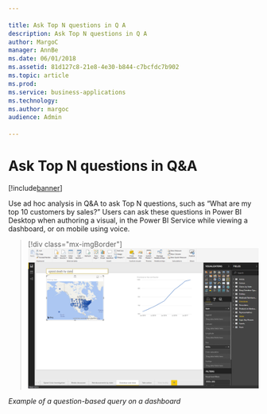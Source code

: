 ```yaml
---

title: Ask Top N questions in Q A
description: Ask Top N questions in Q A
author: MargoC
manager: AnnBe
ms.date: 06/01/2018
ms.assetid: 81d127c8-21e8-4e30-b844-c7bcfdc7b902
ms.topic: article
ms.prod: 
ms.service: business-applications
ms.technology: 
ms.author: margoc
audience: Admin

---
```

#  Ask Top N questions in Q&A




[!include[banner](../../../includes/banner.md)]

Use ad hoc analysis in Q&A to ask Top N questions, such as “What are my top 10
customers by sales?” Users can ask these questions in Power BI Desktop when
authoring a visual, in the Power BI Service while viewing a dashboard, or on
mobile using voice.

> [!div class="mx-imgBorder"] 
> ![A screenshot showing an example of a question-based query on a dashboard](media/ask-top-n-questions-q-a-1.png "A screenshot showing an example of a question-based query on a dashboard")

*Example of a question-based query on a dashboard*


